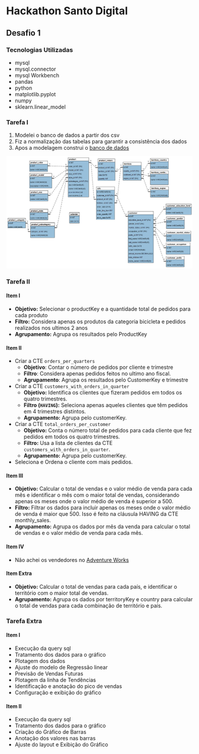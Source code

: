 # Hackathon Santo Digital

## Desafio 1

### Tecnologias Utilizadas

* mysql
* mysql.connector
* mysql Workbench
* pandas
* python
* matplotlib.pyplot
* numpy
* sklearn.linear_model

### Tarefa I

1. Modelei o banco de dados a partir dos csv
2. Fiz a normalização das tabelas para garantir a consistência dos dados
3. Apos a modelagem construi o [banco de dados](data/data.sql)

![Diagrama Entidade Relacionamento](img/DER.png)

### Tarefa II

#### Item I

- **Objetivo:** Selecionar o productKey e a quantidade total de pedidos para cada produto
- **Filtro:** Considera apenas os produtos da categoria bicicleta e pedidos realizados nos ultimos 2 anos
- **Agrupamento:** Agrupa os resultados pelo ProductKey

#### Item II

- Criar a CTE `orders_per_quarters`
  - **Objetivo**: Contar o número de pedidos por cliente e trimestre
  - **Filtro**: Considera apenas pedidos feitos no ultimo ano fiscal.
  - **Agrupamento**: Agrupa os resultados pelo CustomerKey e trimestre
- Criar a CTE `customers_with_orders_in_quarter`
  - **Objetivo:** Identifica os clientes que fizeram pedidos em todos os quatro trimestres.
  - **Filtro (`HAVING`):** Seleciona apenas aqueles clientes que têm pedidos em 4 trimestres distintos.
  - **Agrupamento:** Agrupa pelo customerKey.
- Criar a CTE `total_orders_per_customer`
  - **Objetivo:** Conta o número total de pedidos para cada cliente que fez pedidos em todos os quatro trimestres.
  - **Filtro:** Usa a lista de clientes da CTE `customers_with_orders_in_quarter`.
  - **Agrupamento:** Agrupa pelo customerKey.
- Seleciona e Ordena o cliente com mais pedidos.

#### Item III

- **Objetivo:** Calcular o total de vendas e o valor médio de venda para cada mês e identificar o mês com o maior total de vendas, considerando apenas os meses onde o valor médio de venda é superior a 500.
- **Filtro:** Filtrar os dados para incluir apenas os meses onde o valor médio de venda é maior que 500. Isso é feito na cláusula HAVING da CTE monthly_sales.
- **Agrupamento:** Agrupa os dados por mês da venda para calcular o total de vendas  e o valor médio de venda para cada mês.

#### Item IV

- Não achei os vendedores no [Adventure Works](https://www.kaggle.com/datasets/ukveteran/adventure-works)

#### Item Extra

- **Objetivo:** Calcular o total de vendas para cada país, e identificar o território com o maior total de vendas.
- **Agrupamento:** Agrupa os dados por territoryKey e country para calcular o total de vendas para cada combinação de território e país.

### Tarefa Extra

#### Item I

- Execução da query sql
- Tratamento dos dados para o gráfico
- Plotagem dos dados
- Ajuste do modelo de Regressão linear
- Previsão de Vendas Futuras
- Plotagem da linha de Tendências
- Identificação e anotação do pico de vendas
- Configuração e exibição do gráfico

#### Item II

- Execução da query sql
- Tratamento dos dados para o gráfico
- Criação do Gráfico de Barras
- Anotação dos valores nas barras
- Ajuste do layout e Exibição do Gráfico

